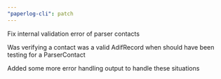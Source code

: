 ```yaml
---
"paperlog-cli": patch
---
```


Fix internal validation error of parser contacts

Was verifying a contact was a valid AdifRecord when should have been
testing for a ParserContact

Added some more error handling output to handle these situations
